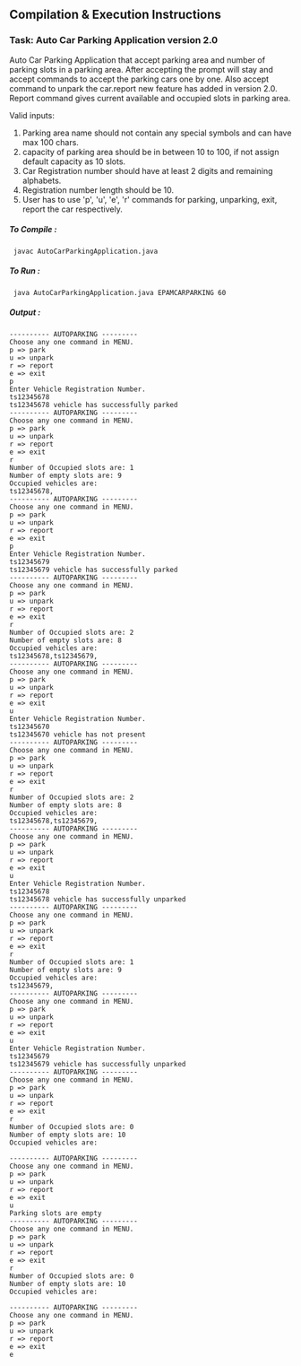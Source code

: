## Compilation & Execution Instructions

### Task: Auto Car Parking Application  version 2.0
Auto Car Parking Application that accept parking area and number of parking slots in a parking area. After accepting the prompt will stay and accept commands to accept the parking cars one by one. Also accept command to unpark the car.report new feature has added in version 2.0.
Report command gives current available and occupied slots in parking area. 

Valid inputs:

1. Parking area name should not contain any special symbols and can have max 100 chars.
2. capacity of parking area should be in between 10 to 100, if not assign default capacity as 10 slots.
3. Car Registration number should have at least 2 digits and remaining alphabets.
4. Registration number length should be 10.
5. User has to use 'p', 'u', 'e', 'r' commands for parking, unparking, exit, report the car respectively.

##### To Compile :  
 ``` javac AutoCarParkingApplication.java```
 
##### To Run :
  ``` java AutoCarParkingApplication.java EPAMCARPARKING 60```
##### Output :
```
---------- AUTOPARKING ---------
Choose any one command in MENU.
p => park
u => unpark
r => report
e => exit
p
Enter Vehicle Registration Number.
ts12345678
ts12345678 vehicle has successfully parked
---------- AUTOPARKING ---------
Choose any one command in MENU.
p => park
u => unpark
r => report
e => exit
r
Number of Occupied slots are: 1
Number of empty slots are: 9
Occupied vehicles are:
ts12345678,
---------- AUTOPARKING ---------
Choose any one command in MENU.
p => park
u => unpark
r => report
e => exit
p
Enter Vehicle Registration Number.
ts12345679
ts12345679 vehicle has successfully parked
---------- AUTOPARKING ---------
Choose any one command in MENU.
p => park
u => unpark
r => report
e => exit
r
Number of Occupied slots are: 2
Number of empty slots are: 8
Occupied vehicles are:
ts12345678,ts12345679,
---------- AUTOPARKING ---------
Choose any one command in MENU.
p => park
u => unpark
r => report
e => exit
u
Enter Vehicle Registration Number.
ts12345670
ts12345670 vehicle has not present
---------- AUTOPARKING ---------
Choose any one command in MENU.
p => park
u => unpark
r => report
e => exit
r
Number of Occupied slots are: 2
Number of empty slots are: 8
Occupied vehicles are:
ts12345678,ts12345679,
---------- AUTOPARKING ---------
Choose any one command in MENU.
p => park
u => unpark
r => report
e => exit
u
Enter Vehicle Registration Number.
ts12345678
ts12345678 vehicle has successfully unparked
---------- AUTOPARKING ---------
Choose any one command in MENU.
p => park
u => unpark
r => report
e => exit
r
Number of Occupied slots are: 1
Number of empty slots are: 9
Occupied vehicles are:
ts12345679,
---------- AUTOPARKING ---------
Choose any one command in MENU.
p => park
u => unpark
r => report
e => exit
u
Enter Vehicle Registration Number.
ts12345679
ts12345679 vehicle has successfully unparked
---------- AUTOPARKING ---------
Choose any one command in MENU.
p => park
u => unpark
r => report
e => exit
r
Number of Occupied slots are: 0
Number of empty slots are: 10
Occupied vehicles are:

---------- AUTOPARKING ---------
Choose any one command in MENU.
p => park
u => unpark
r => report
e => exit
u
Parking slots are empty
---------- AUTOPARKING ---------
Choose any one command in MENU.
p => park
u => unpark
r => report
e => exit
r
Number of Occupied slots are: 0
Number of empty slots are: 10
Occupied vehicles are:

---------- AUTOPARKING ---------
Choose any one command in MENU.
p => park
u => unpark
r => report
e => exit
e
```
